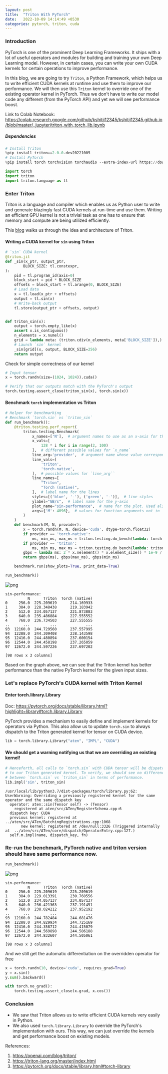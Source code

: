 ```yaml
---
layout: post
title:  "Triton With PyTorch"
date:   2022-10-09 14:14:49 +0530
categories: pytorch, triton, cuda
---
```


### Introduction

PyTorch is one of the prominent Deep Learning Frameworks. It ships with a lot of useful operators and modules for building and training your own Deep Learning model. However, in certain cases, you can write your own CUDA kernels for certain operations to improve performance. 

In this blog, we are going to try `Triton`, a Python Framework, which helps us to write efficient CUDA kernels at runtime and use them to improve our performance. We will then use this `Triton` kernel to override one of the existing operator kernel in PyTorch. Thus we don't have to write our model code any different (from the PyTorch API) and yet we will see performance boost.

Link to Colab Notebook: https://colab.research.google.com/github/kshitij12345/kshitij12345.github.io/blob/master/_jupyter/triton_with_torch_lib.ipynb

##### Dependencies

```python
# Install Triton
%pip install triton==2.0.0.dev20221005
# Install PyTorch
%pip install torch torchvision torchaudio --extra-index-url https://download.pytorch.org/whl/cu116
```

```python
import torch
import triton
import triton.language as tl
```

### Enter Triton

Triton is a language and compiler which enables us as Python user to write and generate blazingly fast CUDA kernels at run-time and use them. Writing an efficient GPU kernel is not a trivial task as one has to ensure that memory and compute are being utilized efficiently.

This [blog](https://openai.com/blog/triton/) walks us through the idea and architecture of Triton.

#### Writing a CUDA kernel for `sin` using Triton


```python
# `sin` CUDA kernel
@triton.jit
def _sin(x_ptr, output_ptr,
        BLOCK_SIZE: tl.constexpr,
):
    pid = tl.program_id(axis=0)
    block_start = pid * BLOCK_SIZE
    offsets = block_start + tl.arange(0, BLOCK_SIZE)
    # Load data
    x = tl.load(x_ptr + offsets)
    output = tl.sin(x)
    # Write-back output
    tl.store(output_ptr + offsets, output)


def triton_sin(x):
    output = torch.empty_like(x)
    assert x.is_contiguous()
    n_elements = x.numel()
    grid = lambda meta: (triton.cdiv(n_elements, meta['BLOCK_SIZE']),)
    # Launch `sin` kernel
    _sin[grid](x, output, BLOCK_SIZE=256)
    return output
```

Check for simple correctness of our kernel


```python
# Input tensor
x = torch.randn(size=(1024, 1024)).cuda()

# Verify that our outputs match with the PyTorch's output
torch.testing.assert_close(triton_sin(x), torch.sin(x))
```

#### Benchmark `torch` implementation vs Triton


```python
# Helper for benchmarking
# Benchmark `torch.sin` vs `triton_sin`
def run_benchmark():
    @triton.testing.perf_report(
        triton.testing.Benchmark(
            x_names=['N'],  # argument names to use as an x-axis for the plot
            x_vals=[
                128 * i for i in range(2, 100)
            ],  # different possible values for `x_name`
            line_arg='provider',  # argument name whose value corresponds to a different line in the plot
            line_vals=[
                'triton',
                'torch-native',
            ],  # possible values for `line_arg``
            line_names=[
                "Triton",
                "Torch (native)",
            ],  # label name for the lines
            styles=[('blue', '-'), ('green', '-')],  # line styles
            ylabel="GB/s",  # label name for the y-axis
            plot_name="sin-performance",  # name for the plot. Used also as a file name for saving the plot.
            args={'M': 4096},  # values for function arguments not in `x_names` and `y_name`
        )
    )
    def benchmark(M, N, provider):
        x = torch.randn(M, N, device='cuda', dtype=torch.float32)
        if provider == 'torch-native':
            ms, min_ms, max_ms = triton.testing.do_bench(lambda: torch.sin(x))
        if provider == 'triton':
            ms, min_ms, max_ms = triton.testing.do_bench(lambda: triton_sin(x))
        gbps = lambda ms: 2 * x.nelement() * x.element_size() * 1e-9 / (ms * 1e-3)
        return gbps(ms), gbps(max_ms), gbps(min_ms)

    benchmark.run(show_plots=True, print_data=True)

```


```python
run_benchmark()
```


    
![png](/images/triton_with_torch_lib_files/triton_with_torch_lib_10_0.png)
    


    sin-performance:
              N      Triton  Torch (native)
    0     256.0  225.209619      214.169933
    1     384.0  228.348438      219.183942
    2     512.0  234.057137      221.873883
    3     640.0  235.486884      227.555552
    4     768.0  236.734503      227.555555
    ..      ...         ...             ...
    93  12160.0  244.729560      237.557995
    94  12288.0  244.309408      238.143598
    95  12416.0  244.480894      237.600154
    96  12544.0  244.458198      237.265059
    97  12672.0  244.597226      237.697202
    
    [98 rows x 3 columns]


Based on the graph above, we can see that the Triton kernel has better performance than the native PyTorch kernel for the given input sizes.

### Let's replace PyTorch's CUDA kernel with Triton Kernel

#### Enter torch.library.Library

Doc: https://pytorch.org/docs/stable/library.html?highlight=library#torch.library.Library

PyTorch provides a mechanism to easily define and implement kernels for operators via Python. This also allow us to update `torch.sin` to always dispatch to the Triton generated kernel for tensor on CUDA device.


```python
lib = torch.library.Library("aten", "IMPL", "CUDA")
```

#### We should get a warning notifying us that we are overriding an existing kernel!


```python
# Henceforth, all calls to `torch.sin` with CUDA tensor will be dispatched
# to our Triton generated kernel. To verify, we should see no difference
# between `torch.sin` vs `triton_sin` in terms of performance.
lib.impl('sin', triton_sin)
```

    /usr/local/lib/python3.7/dist-packages/torch/library.py:62: UserWarning: Overriding a previously registered kernel for the same operator and the same dispatch key
      operator: aten::sin(Tensor self) -> (Tensor)
        registered at aten/src/ATen/RegisterSchema.cpp:6
      dispatch key: CUDA
      previous kernel: registered at ../aten/src/ATen/BatchingRegistrations.cpp:1068
           new kernel: registered at /dev/null:3326 (Triggered internally at  ../aten/src/ATen/core/dispatch/OperatorEntry.cpp:127.)
      self.m.impl(name, dispatch_key, fn)


### Re-run the benchmark, PyTorch native and triton version should have same performance now.


```python
run_benchmark()
```


    
![png](/images/triton_with_torch_lib_files/triton_with_torch_lib_17_0.png)
    


    sin-performance:
              N      Triton  Torch (native)
    0     256.0  225.209619      225.209619
    1     384.0  229.013391      230.760556
    2     512.0  234.057137      234.057137
    3     640.0  236.421363      237.191451
    4     768.0  238.024212      237.952192
    ..      ...         ...             ...
    93  12160.0  244.782484      244.681476
    94  12288.0  244.829934      244.725169
    95  12416.0  244.358712      244.415079
    96  12544.0  244.569898      244.586188
    97  12672.0  244.832607      244.505061
    
    [98 rows x 3 columns]


And we still get the automatic differentiation on the overridden operator for free


```python
x = torch.randn(10, device='cuda', requires_grad=True)
y = x.sin()
y.sum().backward()

with torch.no_grad():
    torch.testing.assert_close(x.grad, x.cos())
```

### Conclusion

* We saw that Triton allows us to write efficient CUDA kernels very easily in Python. 
* We also used `torch.library.Library` to override the PyTorch's implementation with ours. This way, we can just override the kernels and get performance boost on existing models.

References:
1. https://openai.com/blog/triton/
2. https://triton-lang.org/master/index.html
3. https://pytorch.org/docs/stable/library.html#torch-library
